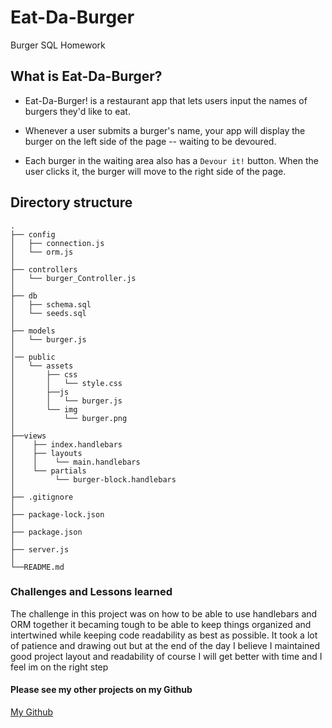# Eat-Da-Burger
Burger SQL Homework

## What is Eat-Da-Burger?

* Eat-Da-Burger! is a restaurant app that lets users input the names of burgers they'd like to eat.

* Whenever a user submits a burger's name, your app will display the burger on the left side of the page -- waiting to be devoured.

* Each burger in the waiting area also has a `Devour it!` button. When the user clicks it, the burger will move to the right side of the page.

## Directory structure
```
.
├── config
│   ├── connection.js
│   └── orm.js
│ 
├── controllers
│   └── burger_Controller.js
│
├── db
│   ├── schema.sql
│   └── seeds.sql
│
├── models
│   └── burger.js
│ 
│── public
│   └── assets
│       ├── css
│       │   └── style.css
│       ├──js
│       │   └── burger.js
│       └── img
│           └── burger.png
│
├──views
│    ├── index.handlebars
│    ├── layouts
│    │    └── main.handlebars
│    └── partials
│         └── burger-block.handlebars
│
├── .gitignore
│
├── package-lock.json
│
├── package.json   
│
├── server.js
│
└──README.md
```

### Challenges and Lessons learned

The challenge in this project was on how to be able to use handlebars and ORM together it becaming tough to be able to keep things organized and intertwined while keeping code readability as best as possible. It took a lot of patience and drawing out but at the end of the day I believe I  maintained good project layout and readability of course I will get better with time and I feel im on the right step

#### Please see my other projects on my Github

[My Github]('https://https://github.com/miamarine84')